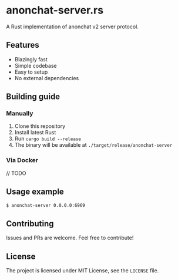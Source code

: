# anonchat-server.rs
A Rust implementation of anonchat v2 server protocol.


## Features
- Blazingly fast
- Simple codebase
- Easy to setup
- No external dependencies


## Building guide

### Manually
1. Clone this repository
2. Install latest Rust
3. Run `cargo build --release`
4. The binary will be available at `./target/release/anonchat-server`

### Via Docker
// TODO


## Usage example
```sh
$ anonchat-server 0.0.0.0:6969
```


## Contributing
Issues and PRs are welcome. Feel free to contribute!


## License
The project is licensed under MIT License, see the `LICENSE` file.
